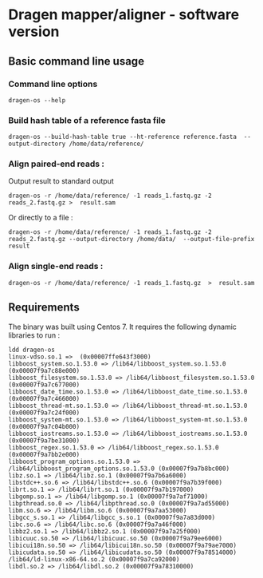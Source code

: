 # Dragen mapper/aligner - software version

## Basic command line usage

### Command line options

    dragen-os --help

### Build hash table of a reference fasta file

    dragen-os --build-hash-table true --ht-reference reference.fasta  --output-directory /home/data/reference/

### Align paired-end reads :

Output result to standard output

    dragen-os -r /home/data/reference/ -1 reads_1.fastq.gz -2 reads_2.fastq.gz >  result.sam

Or directly to a file :

    dragen-os -r /home/data/reference/ -1 reads_1.fastq.gz -2 reads_2.fastq.gz --output-directory /home/data/  --output-file-prefix result

### Align single-end reads :

    dragen-os -r /home/data/reference/ -1 reads_1.fastq.gz  >  result.sam

## Requirements

The binary was built using Centos 7.
It requires the following dynamic libraries to run :

    ldd dragen-os
    linux-vdso.so.1 =>  (0x00007ffe643f3000)
    libboost_system.so.1.53.0 => /lib64/libboost_system.so.1.53.0 (0x00007f9a7c88e000)
    libboost_filesystem.so.1.53.0 => /lib64/libboost_filesystem.so.1.53.0 (0x00007f9a7c677000)
    libboost_date_time.so.1.53.0 => /lib64/libboost_date_time.so.1.53.0 (0x00007f9a7c466000)
    libboost_thread-mt.so.1.53.0 => /lib64/libboost_thread-mt.so.1.53.0 (0x00007f9a7c24f000)
    libboost_system-mt.so.1.53.0 => /lib64/libboost_system-mt.so.1.53.0 (0x00007f9a7c04b000)
    libboost_iostreams.so.1.53.0 => /lib64/libboost_iostreams.so.1.53.0 (0x00007f9a7be31000)
    libboost_regex.so.1.53.0 => /lib64/libboost_regex.so.1.53.0 (0x00007f9a7bb2e000)
    libboost_program_options.so.1.53.0 => /lib64/libboost_program_options.so.1.53.0 (0x00007f9a7b8bc000)
    libz.so.1 => /lib64/libz.so.1 (0x00007f9a7b6a6000)
    libstdc++.so.6 => /lib64/libstdc++.so.6 (0x00007f9a7b39f000)
    librt.so.1 => /lib64/librt.so.1 (0x00007f9a7b197000)
    libgomp.so.1 => /lib64/libgomp.so.1 (0x00007f9a7af71000)
    libpthread.so.0 => /lib64/libpthread.so.0 (0x00007f9a7ad55000)
    libm.so.6 => /lib64/libm.so.6 (0x00007f9a7aa53000)
    libgcc_s.so.1 => /lib64/libgcc_s.so.1 (0x00007f9a7a83d000)
    libc.so.6 => /lib64/libc.so.6 (0x00007f9a7a46f000)
    libbz2.so.1 => /lib64/libbz2.so.1 (0x00007f9a7a25f000)
    libicuuc.so.50 => /lib64/libicuuc.so.50 (0x00007f9a79ee6000)
    libicui18n.so.50 => /lib64/libicui18n.so.50 (0x00007f9a79ae7000)
    libicudata.so.50 => /lib64/libicudata.so.50 (0x00007f9a78514000)
    /lib64/ld-linux-x86-64.so.2 (0x00007f9a7ca92000)
    libdl.so.2 => /lib64/libdl.so.2 (0x00007f9a78310000)
